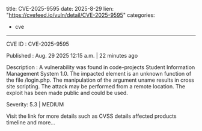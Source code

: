 
title: CVE-2025-9595
date: 2025-8-29
lien: "https://cvefeed.io/vuln/detail/CVE-2025-9595"
categories:
  - cve
---

CVE ID : CVE-2025-9595

Published :  Aug. 29
2025
12:15 a.m. | 22 minutes ago

Description : A vulnerability was found in code-projects Student Information Management System 1.0. The impacted element is an unknown function of the file /login.php. The manipulation of the argument uname results in cross site scripting. The attack may be performed from a remote location. The exploit has been made public and could be used.

Severity: 5.3 | MEDIUM

Visit the link for more details
such as CVSS details
affected products
timeline
and more...
